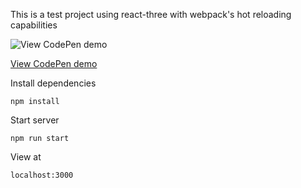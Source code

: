 This is a test project using react-three with webpack's hot reloading capabilities

![View CodePen demo](http://imgur.com/FSStDvZ.png)

[View CodePen demo](http://s.codepen.io/jacobclarke92/debug/WQOGdK)

Install dependencies

`npm install`


Start server

`npm run start`


View at

`localhost:3000`
